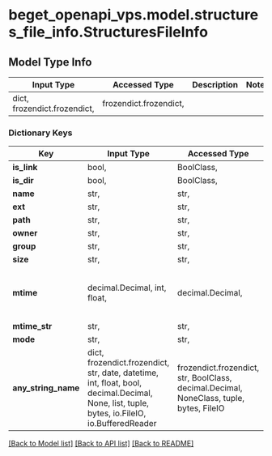 # beget_openapi_vps.model.structures_file_info.StructuresFileInfo

## Model Type Info
Input Type | Accessed Type | Description | Notes
------------ | ------------- | ------------- | -------------
dict, frozendict.frozendict,  | frozendict.frozendict,  |  | 

### Dictionary Keys
Key | Input Type | Accessed Type | Description | Notes
------------ | ------------- | ------------- | ------------- | -------------
**is_link** | bool,  | BoolClass,  |  | [optional] 
**is_dir** | bool,  | BoolClass,  |  | [optional] 
**name** | str,  | str,  |  | [optional] 
**ext** | str,  | str,  |  | [optional] 
**path** | str,  | str,  |  | [optional] 
**owner** | str,  | str,  |  | [optional] 
**group** | str,  | str,  |  | [optional] 
**size** | str,  | str,  |  | [optional] 
**mtime** | decimal.Decimal, int, float,  | decimal.Decimal,  |  | [optional] value must be a 64 bit float
**mtime_str** | str,  | str,  |  | [optional] 
**mode** | str,  | str,  |  | [optional] 
**any_string_name** | dict, frozendict.frozendict, str, date, datetime, int, float, bool, decimal.Decimal, None, list, tuple, bytes, io.FileIO, io.BufferedReader | frozendict.frozendict, str, BoolClass, decimal.Decimal, NoneClass, tuple, bytes, FileIO | any string name can be used but the value must be the correct type | [optional]

[[Back to Model list]](../../README.md#documentation-for-models) [[Back to API list]](../../README.md#documentation-for-api-endpoints) [[Back to README]](../../README.md)

